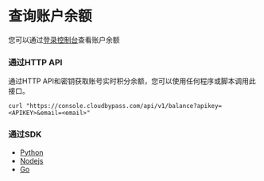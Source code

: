 # 查询账户余额

您可以通过[登录控制台](https://console.cloudbypass.com/#/api/)查看账户余额

### 通过HTTP API

通过HTTP API和密钥获取账号实时积分余额，您可以使用任何程序或脚本调用此接口。

```shell
curl "https://console.cloudbypass.com/api/v1/balance?apikey=<APIKEY>&email=<email>"
```

### 通过SDK

* [Python](/zh-cn/python_sdk?id=查询余额)
* [Nodejs](/zh-cn/nodejs_sdk?id=查询余额)
* [Go](/zh-cn/golang_sdk?id=查询余额)
